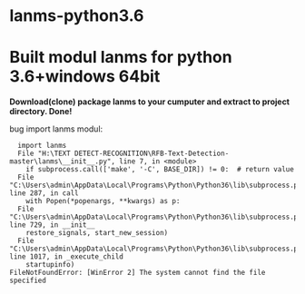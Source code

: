 # lanms-python3.6
# Built modul lanms for python 3.6+windows 64bit

**Download(clone) package lanms to your cumputer and extract to project directory. Done!**

bug import lanms modul:
```
  import lanms
  File "H:\TEXT DETECT-RECOGNITION\RFB-Text-Detection-master\lanms\__init__.py", line 7, in <module>
    if subprocess.call(['make', '-C', BASE_DIR]) != 0:  # return value
  File "C:\Users\admin\AppData\Local\Programs\Python\Python36\lib\subprocess.py", line 287, in call
    with Popen(*popenargs, **kwargs) as p:
  File "C:\Users\admin\AppData\Local\Programs\Python\Python36\lib\subprocess.py", line 729, in __init__
    restore_signals, start_new_session)
  File "C:\Users\admin\AppData\Local\Programs\Python\Python36\lib\subprocess.py", line 1017, in _execute_child
    startupinfo)
FileNotFoundError: [WinError 2] The system cannot find the file specified
  ```
  

